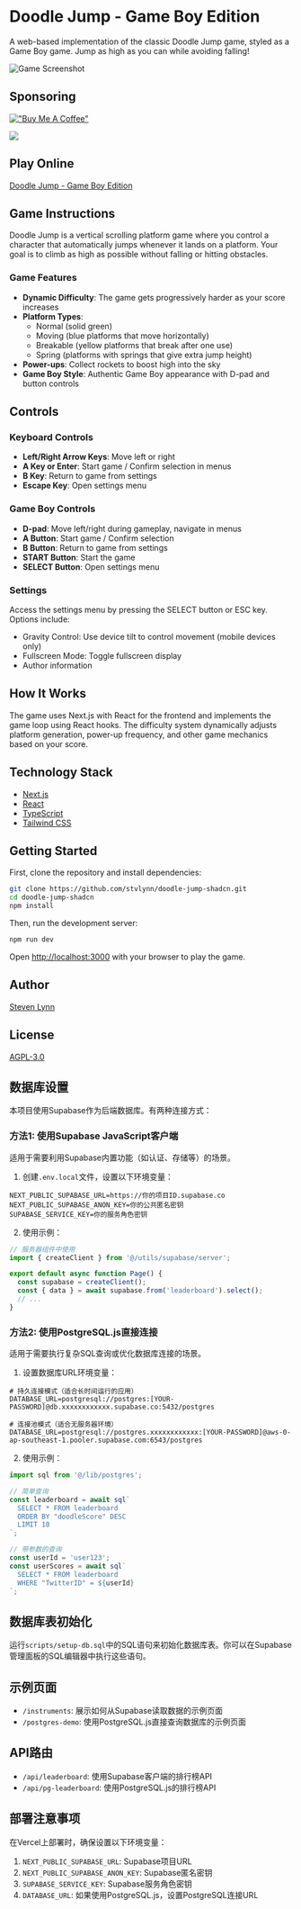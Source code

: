 # Doodle Jump - Game Boy Edition

A web-based implementation of the classic Doodle Jump game, styled as a Game Boy game. Jump as high as you can while avoiding falling!

![Game Screenshot](./screenshot.png)

## Sponsoring

[!["Buy Me A Coffee"](https://www.buymeacoffee.com/assets/img/custom_images/orange_img.png)](https://www.buymeacoffee.com/stvlynn)

[![](https://img.shields.io/static/v1?label=Sponsor&message=%E2%9D%A4&logo=GitHub&color=%23fe8e86)](https://github.com/sponsors/stvlynn)

## Play Online

[Doodle Jump - Game Boy Edition](https://doodle.twi.am)

## Game Instructions

Doodle Jump is a vertical scrolling platform game where you control a character that automatically jumps whenever it lands on a platform. Your goal is to climb as high as possible without falling or hitting obstacles.

### Game Features

- **Dynamic Difficulty**: The game gets progressively harder as your score increases
- **Platform Types**: 
  - Normal (solid green)
  - Moving (blue platforms that move horizontally)
  - Breakable (yellow platforms that break after one use)
  - Spring (platforms with springs that give extra jump height)
- **Power-ups**: Collect rockets to boost high into the sky
- **Game Boy Style**: Authentic Game Boy appearance with D-pad and button controls

## Controls

### Keyboard Controls

- **Left/Right Arrow Keys**: Move left or right
- **A Key or Enter**: Start game / Confirm selection in menus
- **B Key**: Return to game from settings
- **Escape Key**: Open settings menu

### Game Boy Controls

- **D-pad**: Move left/right during gameplay, navigate in menus
- **A Button**: Start game / Confirm selection
- **B Button**: Return to game from settings
- **START Button**: Start the game
- **SELECT Button**: Open settings menu

### Settings

Access the settings menu by pressing the SELECT button or ESC key. Options include:
- Gravity Control: Use device tilt to control movement (mobile devices only)
- Fullscreen Mode: Toggle fullscreen display
- Author information

## How It Works

The game uses Next.js with React for the frontend and implements the game loop using React hooks. The difficulty system dynamically adjusts platform generation, power-up frequency, and other game mechanics based on your score.

## Technology Stack

- [Next.js](https://nextjs.org/)
- [React](https://reactjs.org/)
- [TypeScript](https://www.typescriptlang.org/)
- [Tailwind CSS](https://tailwindcss.com/)

## Getting Started

First, clone the repository and install dependencies:

```bash
git clone https://github.com/stvlynn/doodle-jump-shadcn.git
cd doodle-jump-shadcn
npm install
```

Then, run the development server:

```bash
npm run dev
```

Open [http://localhost:3000](http://localhost:3000) with your browser to play the game.


## Author

[Steven Lynn](https://github.com/stvlynn)

## License

[AGPL-3.0](./LICENSE)

## 数据库设置

本项目使用Supabase作为后端数据库。有两种连接方式：

### 方法1: 使用Supabase JavaScript客户端

适用于需要利用Supabase内置功能（如认证、存储等）的场景。

1. 创建`.env.local`文件，设置以下环境变量：
```
NEXT_PUBLIC_SUPABASE_URL=https://你的项目ID.supabase.co
NEXT_PUBLIC_SUPABASE_ANON_KEY=你的公共匿名密钥
SUPABASE_SERVICE_KEY=你的服务角色密钥
```

2. 使用示例：
```typescript
// 服务器组件中使用
import { createClient } from '@/utils/supabase/server';

export default async function Page() {
  const supabase = createClient();
  const { data } = await supabase.from('leaderboard').select();
  // ...
}
```

### 方法2: 使用PostgreSQL.js直接连接

适用于需要执行复杂SQL查询或优化数据库连接的场景。

1. 设置数据库URL环境变量：
```
# 持久连接模式（适合长时间运行的应用）
DATABASE_URL=postgresql://postgres:[YOUR-PASSWORD]@db.xxxxxxxxxxxx.supabase.co:5432/postgres

# 连接池模式（适合无服务器环境）
DATABASE_URL=postgresql://postgres.xxxxxxxxxxxx:[YOUR-PASSWORD]@aws-0-ap-southeast-1.pooler.supabase.com:6543/postgres
```

2. 使用示例：
```typescript
import sql from '@/lib/postgres';

// 简单查询
const leaderboard = await sql`
  SELECT * FROM leaderboard 
  ORDER BY "doodleScore" DESC 
  LIMIT 10
`;

// 带参数的查询
const userId = 'user123';
const userScores = await sql`
  SELECT * FROM leaderboard 
  WHERE "TwitterID" = ${userId}
`;
```

## 数据库表初始化

运行`scripts/setup-db.sql`中的SQL语句来初始化数据库表。你可以在Supabase管理面板的SQL编辑器中执行这些语句。

## 示例页面

- `/instruments`: 展示如何从Supabase读取数据的示例页面
- `/postgres-demo`: 使用PostgreSQL.js直接查询数据库的示例页面

## API路由

- `/api/leaderboard`: 使用Supabase客户端的排行榜API
- `/api/pg-leaderboard`: 使用PostgreSQL.js的排行榜API

## 部署注意事项

在Vercel上部署时，确保设置以下环境变量：

1. `NEXT_PUBLIC_SUPABASE_URL`: Supabase项目URL
2. `NEXT_PUBLIC_SUPABASE_ANON_KEY`: Supabase匿名密钥
3. `SUPABASE_SERVICE_KEY`: Supabase服务角色密钥
4. `DATABASE_URL`: 如果使用PostgreSQL.js，设置PostgreSQL连接URL

